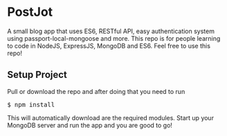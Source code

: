 # PostJot
A small blog app that uses ES6, RESTful API, easy authentication system using passport-local-mongoose and more. This repo is for people learning to code in NodeJS, ExpressJS, MongoDB and ES6. Feel free to use this repo!

<h2>Setup Project</h2>
<p>Pull or download the repo and after doing that you need to run</p>
<div class="highlight highlight-source-shell">
<pre>$ npm install</pre>
</div>
<p>This will automatically download are the required modules.
Start up your MongoDB server and run the app and you are good to go!</p>
